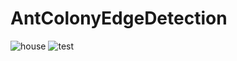 # AntColonyEdgeDetection
![house](https://cloud.githubusercontent.com/assets/6331450/25658125/8e9487ea-3001-11e7-86bd-804f369a3a43.png)
![test](https://cloud.githubusercontent.com/assets/6331450/25658154/b6f7f3fc-3001-11e7-8047-37a63b393341.png)
